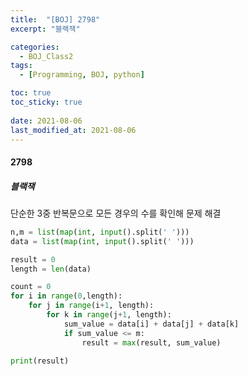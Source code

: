 ```yaml
---
title:  "[BOJ] 2798"
excerpt: "블랙잭"

categories:
  - BOJ_Class2
tags:
  - [Programming, BOJ, python]

toc: true
toc_sticky: true
 
date: 2021-08-06
last_modified_at: 2021-08-06
---
```

#### 2798
##### 블랙잭

단순한 3중 반복문으로 모든 경우의 수를 확인해 문제 해결

```python
n,m = list(map(int, input().split(' ')))
data = list(map(int, input().split(' ')))

result = 0
length = len(data)

count = 0
for i in range(0,length):
    for j in range(i+1, length):
        for k in range(j+1, length):
            sum_value = data[i] + data[j] + data[k]
            if sum_value <= m:
                result = max(result, sum_value)

print(result)
```